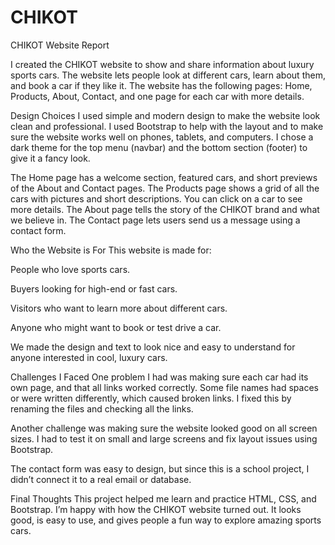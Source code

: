 # CHIKOT
CHIKOT Website Report

I created the CHIKOT website to show and share information about luxury sports cars. The website lets people look at different cars, learn about them, and book a car if they like it. The website has the following pages: Home, Products, About, Contact, and one page for each car with more details.

Design Choices I used simple and modern design to make the website look clean and professional. I used Bootstrap to help with the layout and to make sure the website works well on phones, tablets, and computers. I chose a dark theme for the top menu (navbar) and the bottom section (footer) to give it a fancy look.

The Home page has a welcome section, featured cars, and short previews of the About and Contact pages. The Products page shows a grid of all the cars with pictures and short descriptions. You can click on a car to see more details. The About page tells the story of the CHIKOT brand and what we believe in. The Contact page lets users send us a message using a contact form.

Who the Website is For This website is made for:

People who love sports cars.

Buyers looking for high-end or fast cars.

Visitors who want to learn more about different cars.

Anyone who might want to book or test drive a car.

We made the design and text to look nice and easy to understand for anyone interested in cool, luxury cars.

Challenges I Faced One problem I had was making sure each car had its own page, and that all links worked correctly. Some file names had spaces or were written differently, which caused broken links. I fixed this by renaming the files and checking all the links.

Another challenge was making sure the website looked good on all screen sizes. I had to test it on small and large screens and fix layout issues using Bootstrap.

The contact form was easy to design, but since this is a school project, I didn’t connect it to a real email or database.

Final Thoughts This project helped me learn and practice HTML, CSS, and Bootstrap. I’m happy with how the CHIKOT website turned out. It looks good, is easy to use, and gives people a fun way to explore amazing sports cars.
